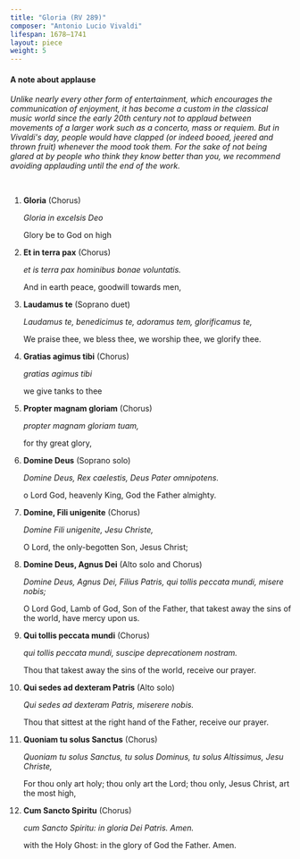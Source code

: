 ```yaml
---
title: "Gloria (RV 289)"
composer: "Antonio Lucio Vivaldi"
lifespan: 1678–1741
layout: piece
weight: 5
---
```



#### A note about applause

*Unlike nearly every other form of entertainment, which encourages the communication of enjoyment, it has become a custom in the classical music world since the early 20th century not to applaud between movements of a larger work such as a concerto, mass or requiem. But in Vivaldi's day, people would have clapped (or indeed booed, jeered and thrown fruit) whenever the mood took them. For the sake of not being glared at by people who think they know better than you, we recommend avoiding applauding until the end of the work.*

&nbsp;

1.  **Gloria** (Chorus)
    
    *Gloria in excelsis Deo*

    Glory be to God on high

2.  **Et in terra pax** (Chorus)

    *et is terra pax hominibus bonae voluntatis.*

    And in earth peace, goodwill towards men,

3.  **Laudamus te** (Soprano duet)

    *Laudamus te, benedicimus te, adoramus tem, glorificamus te,*

    We praise thee, we bless thee,
    we worship thee, we glorify thee.

4.  **Gratias agimus tibi** (Chorus)

    *gratias agimus tibi*

    we give tanks to thee

5.  **Propter magnam gloriam** (Chorus)

    *propter magnam gloriam tuam,*

    for thy great glory,

6.  **Domine Deus** (Soprano solo)

    *Domine Deus, Rex caelestis, Deus Pater omnipotens.*

    o Lord God, heavenly King, God the Father almighty.

7.  **Domine, Fili unigenite** (Chorus)

    *Domine Fili unigenite, Jesu Christe,*

    O Lord, the only-begotten Son, Jesus Christ;

8.  **Domine Deus, Agnus Dei** (Alto solo and Chorus)

    *Domine Deus, Agnus Dei, Filius Patris, qui tollis peccata mundi, misere nobis;*

    O Lord God, Lamb of God, Son of the Father,
    that takest away the sins of the world, have mercy upon us.

9.  **Qui tollis peccata mundi** (Chorus)

    *qui tollis peccata mundi, suscipe deprecationem nostram.*

    Thou that takest away the sins of the world, receive our prayer.

10. **Qui sedes ad dexteram Patris** (Alto solo)

    *Qui sedes ad dexteram Patris, miserere nobis.*

    Thou that sittest at the right hand of the Father, receive our prayer.

11. **Quoniam tu solus Sanctus** (Chorus)

    *Quoniam tu solus Sanctus, tu solus Dominus, tu solus Altissimus, Jesu Christe,*

    For thou only art holy; thou only art the Lord; thou only, Jesus Christ, art the most high,

12. **Cum Sancto Spiritu** (Chorus)

    *cum Sancto Spiritu: in gloria Dei Patris. Amen.*

    with the Holy Ghost: in the glory of God the Father. Amen.
